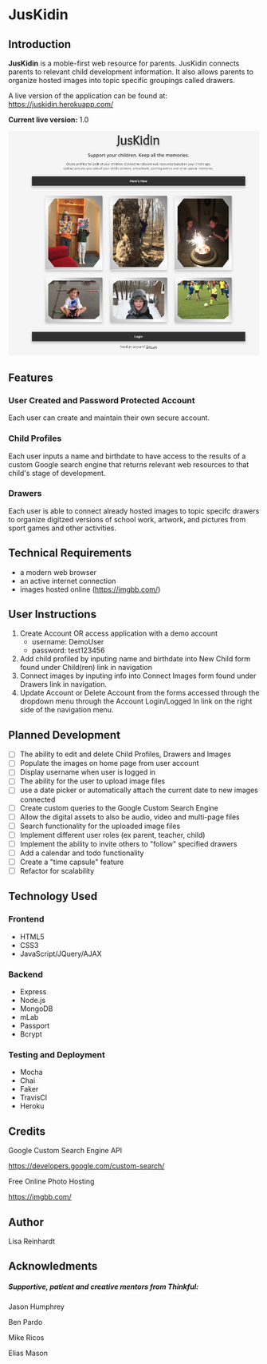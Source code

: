 # JusKidin

## Introduction

**JusKidin** is a moble-first web resource for parents.  JusKidin connects parents to relevant child development information.  It also allows parents to organize hosted images into topic specific groupings called drawers. 

A live version of the application can be found at: https://juskidin.herokuapp.com/

**Current live version:** 1.0

![Juskidin_home](/ScreenShots/JusKidin_Home.png)



## Features

### User Created and Password Protected Account

Each user can create and maintain their own secure account.  



### Child Profiles

Each user inputs a name and birthdate to have access to the results of a custom Google search engine that returns relevant web resources to that child's stage of development. 



### Drawers

Each user is able to connect already hosted images to topic specifc drawers to organize digitzed versions of school work, artwork, and pictures from sport games and other activities. 



## Technical Requirements

- a modern web browser
- an active internet connection
- images hosted online (https://imgbb.com/)

## User Instructions

1. Create Account OR access application with a demo account
   - username: DemoUser
   - password: test123456
2. Add child profiled by inputing name and birthdate into New Child form found under Child(ren) link in navigation
3. Connect images by inputing info into Connect Images form found under Drawers link in navigation. 
4. Update Account or Delete Account from the forms accessed through the dropdown menu through the Account Login/Logged In link on the right side of the navigation menu. 

## Planned Development

- [ ] The ability to edit and delete Child Profiles, Drawers and Images
- [ ] Populate the images on home page from user account
- [ ] Display username when user is logged in
- [ ] The ability for the user to upload image files
- [ ] use a date picker or automatically attach the current date to new images connected
- [ ] Create custom queries to the Google Custom Search Engine
- [ ] Allow the digital assets to also be audio, video and multi-page files
- [ ] Search functionality for the uploaded image files
- [ ] Implement different user roles (ex parent, teacher, child)
- [ ] Implement the ability to invite others to "follow" specified drawers
- [ ] Add a calendar and todo functionality
- [ ] Create a "time capsule" feature
- [ ] Refactor for scalability

## Technology Used

### Frontend

- HTML5
- CSS3
- JavaScript/JQuery/AJAX

### Backend

- Express
- Node.js
- MongoDB
- mLab
- Passport
- Bcrypt

### Testing and Deployment

- Mocha
- Chai
- Faker
- TravisCI
- Heroku

## Credits

Google Custom Search Engine API

https://developers.google.com/custom-search/

Free Online Photo Hosting

https://imgbb.com/

## Author

Lisa Reinhardt

## Acknowledments

##### Supportive, patient and creative mentors from Thinkful: 

Jason Humphrey

Ben Pardo

Mike Ricos

Elias Mason
